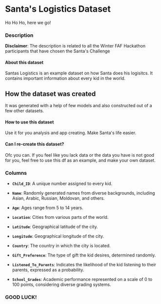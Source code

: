# Santa's Logistics Dataset
Ho Ho Ho, here we go!

### Description

**Disclaimer**: The description is related to all the Winter FAF Hackathon participants that have chosen the Santa's Challenge
#### About this dataset
Santas Logistics is an example dataset on how Santa does his logisitcs. It contains important information about every kid in the world.
## How the dataset was created
It was generated with a help of few models and also constructed out of a few other datasets.

#### How to use this dataset
Use it for you analysis and app creating. Make Santa's life easier.

#### Can I re-create this dataset?
Ofc you can. If you feel like you lack data or the data you have is not good for you, feel free to use this df as an example, and make your own dataset.

### Columns

- **`Child_ID`**: A unique number assigned to every kid.

- **`Name`**: Randomly generated names from diverse backgrounds, including Asian, Arabic, Russian, Moldovan, and others.

- **`Age`**: Ages range from 5 to 14 years.

- **`Location`**: Cities from various parts of the world.

- **`Latitude`**: Geographical latitude of the city.

- **`Longitude`**: Geographical longitude of the city.

- **`Country`**: The country in which the city is located.

- **`Gift_Preference`**: The type of gift the kid desires, determined randomly.

- **`Listened_To_Parents`**: Indicates the likelihood of the kid listening to their parents, expressed as a probability.

- **`School_Grades`**: Academic performance represented on a scale of 0 to 100 points, considering diverse grading systems.

### GOOD LUCK!
